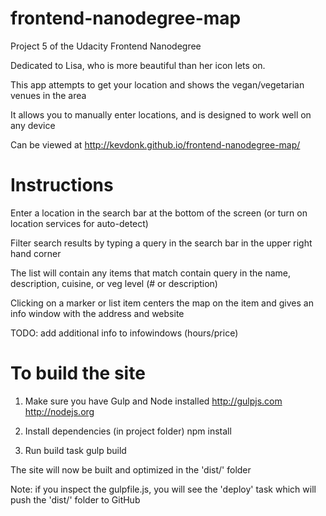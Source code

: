 frontend-nanodegree-map
=======================
Project 5 of the Udacity Frontend Nanodegree

Dedicated to Lisa, who is more beautiful than her icon lets on. 

This app attempts to get your location and shows the vegan/vegetarian venues in the area

It allows you to manually enter locations, and is designed to work well on any device


Can be viewed at http://kevdonk.github.io/frontend-nanodegree-map/

Instructions
================

Enter a location in the search bar at the bottom of the screen (or turn on location services for auto-detect)

Filter search results by typing a query in the search bar in the upper right hand corner

The list will contain any items that match contain query in the name, description, cuisine, or veg level (# or description)

Clicking on a marker or list item centers the map on the item and gives an info window with the address and website


TODO:
add additional info to infowindows (hours/price)


To build the site
==========================
1) Make sure you have Gulp and Node installed http://gulpjs.com http://nodejs.org

2) Install dependencies (in project folder) npm install

3) Run build task gulp build

The site will now be built and optimized in the 'dist/' folder

Note: if you inspect the gulpfile.js, you will see the 'deploy' task which will push the 'dist/' folder to GitHub
